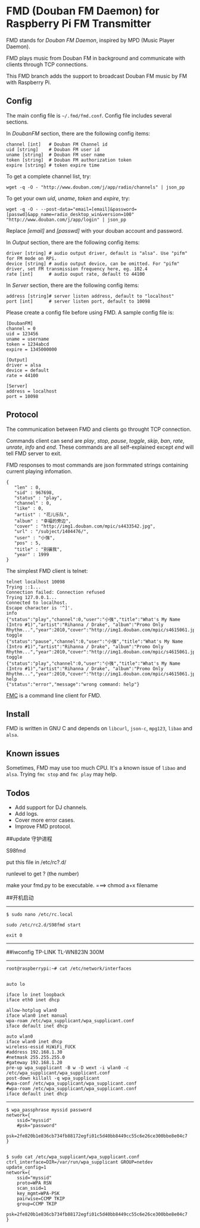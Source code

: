 # FMD (Douban FM Daemon) for Raspberry Pi FM Transmitter 

FMD stands for *Douban FM Daemon*, inspired by MPD (Music Player Daemon).

FMD plays music from Douban FM in background and communicate with clients through TCP connections.

This FMD branch adds the support to broadcast Douban FM music by FM with Raspberry Pi. 

## Config

The main config file is `~/.fmd/fmd.conf`. Config file includes several sections.

In *DoubanFM* section, there are the following config items:

	channel [int]   # Douban FM Channel id
	uid [string]    # Douban FM user id
    uname [string]  # Douban FM user name
	token [string]  # Douban FM authorization token
	expire [string] # token expire time

To get a complete channel list, try:
	
	wget -q -O - "http://www.douban.com/j/app/radio/channels" | json_pp

To get your own *uid*, *uname*, *token* and *expire*, try:

	wget -q -O - --post-data="email=[email]&password=[passwd]&app_name=radio_desktop_win&version=100" "http://www.douban.com/j/app/login" | json_pp

Replace *[email]* and *[passwd]* with your douban account and password.

In *Output* section, there are the following config items:

    driver [string] # audio output driver, default is "alsa". Use "pifm" for FM mode on RPi.
    device [string] # audio output device, can be omitted. For "pifm" driver, set FM transmission frequency here, eg. 102.4
    rate [int]      # audio ouput rate, default to 44100

In *Server* section, there are the following config items:

    address [string]# server listen address, default to "localhost"
    port [int]      # server listen port, default to 10098

Please create a config file before using FMD. A sample config file is:

    [DoubanFM]
    channel = 0
    uid = 123456
    uname = username
    token = 1234abcd
    expire = 1345000000

    [Output]
    driver = alsa
    device = default
    rate = 44100

    [Server]
    address = localhost
    port = 10098

## Protocol

The communication between FMD and clients go throught TCP connection.

Commands client can send are *play*, *stop*, *pause*, *toggle*, *skip*, *ban*, *rate*, *unrate*, *info* and *end*. These commands are all self-explained except *end* will tell FMD server to exit.

FMD responses to most commands are json formmated strings containing current playing infomation.

    {
       "len" : 0,
       "sid" : 967698,
       "status" : "play",
       "channel" : 0,
       "like" : 0,
       "artist" : "花儿乐队",
       "album" : "幸福的旁边",
       "cover" : "http://img1.douban.com/mpic/s4433542.jpg",
       "url" : "/subject/1404476/",
       "user" : "小强",
       "pos" : 5,
       "title" : "别骗我",
       "year" : 1999
    }

The simplest FMD client is telnet:

    telnet localhost 10098
    Trying ::1...
    Connection failed: Connection refused
    Trying 127.0.0.1...
    Connected to localhost.
    Escape character is '^]'.
    info
    {"status":"play","channel":0,"user":"小强","title":"What's My Name (Intro #1)","artist":"Rihanna / Drake", "album":"Promo Only Rhythm...","year":2010,"cover":"http://img1.douban.com/mpic/s4615061.jpg","url":"/subject/5951920/","sid":1561924,"like":0,"pos":107,"len":254}
    toggle
    {"status":"pause","channel":0,"user":"小强","title":"What's My Name (Intro #1)","artist":"Rihanna / Drake", "album":"Promo Only Rhythm...","year":2010,"cover":"http://img1.douban.com/mpic/s4615061.jpg","url":"/subject/5951920/","sid":1561924,"like":0,"pos":111,"len":254}
    toggle
    {"status":"play","channel":0,"user":"小强","title":"What's My Name (Intro #1)","artist":"Rihanna / Drake", "album":"Promo Only Rhythm...","year":2010,"cover":"http://img1.douban.com/mpic/s4615061.jpg","url":"/subject/5951920/","sid":1561924,"like":0,"pos":111,"len":254}
    help
    {"status":"error","message":"wrong command: help"}

[FMC](https://github.com/hzqtc/fmc) is a command line client for FMD.

## Install

FMD is written in GNU C and depends on `libcurl`, `json-c`, `mpg123`, `libao` and `alsa`.

## Known issues

Sometimes, FMD may use too much CPU. It's a known issue of `libao` and `alsa`. Trying `fmc stop` and `fmc play` may help.

## Todos

* Add support for DJ channels.
* Add logs.
* Cover more error cases.
* Improve FMD protocol.

##update  守护进程

S98fmd

put this file in /etc/rc?.d/

runlevel to get ? (the number)

make your fmd.py to be executable.  ===> chmod a+x filename

##开机启动

-------------------------

    $ sudo nano /etc/rc.local

    sudo /etc/rc2.d/S98fmd start

    exit 0

-------------------------


##iwconfig TP-LINK TL-WN823N 300M

---------------------

    root@raspberrypi:~# cat /etc/network/interfaces


    auto lo

    iface lo inet loopback
    iface eth0 inet dhcp

    allow-hotplug wlan0
    iface wlan0 inet manual
    wpa-roam /etc/wpa_supplicant/wpa_supplicant.conf
    iface default inet dhcp

    auto wlan0
    iface wlan0 inet dhcp
    wireless-essid HiWiFi_FUCK
    #address 192.168.1.30
    #netmask 255.255.255.0
    #gateway 192.168.1.20
    pre-up wpa_supplicant -B w -D wext -i wlan0 -c /etc/wpa_supplicant/wpa_supplicant.conf
    post-down killall -q wpa_supplicant
    #wpa-conf /etc/wpa_supplicant/wpa_supplicant.conf
    #wpa-roam /etc/wpa_supplicant/wpa_supplicant.conf
    iface default inet dhcp



-------------------------------------




    $ wpa_passphrase myssid password
    network={
        ssid="myssid"
        #psk="password"
        psk=2fe820b1e836cb734fb88172egfi01c5d40bb8449cc55c6e26ce300bbe8e04c7
    }


    $ sudo cat /etc/wpa_supplicant/wpa_supplicant.conf
    ctrl_interface=DIR=/var/run/wpa_supplicant GROUP=netdev
    update_config=1
    network={
        ssid="myssid"
        proto=WPA RSN
        scan_ssid=1
        key_mgmt=WPA-PSK
        pairwise=CCMP TKIP
        group=CCMP TKIP
        psk=2fe820b1e836cb734fb88172egfi01c5d40bb8449cc55c6e26ce300bbe8e04c7
    }


